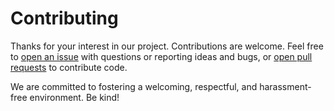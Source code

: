 # Contributing

Thanks for your interest in our project. Contributions are welcome. Feel free to [open an issue](issues) with questions or reporting ideas and bugs, or [open pull requests](pulls) to contribute code.

We are committed to fostering a welcoming, respectful, and harassment-free environment. Be kind!